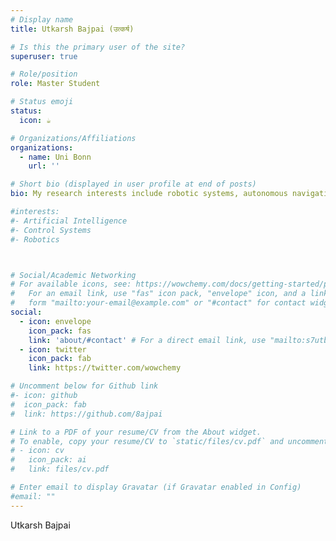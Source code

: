 ```yaml
---
# Display name
title: Utkarsh Bajpai (उत्कर्ष)

# Is this the primary user of the site?
superuser: true

# Role/position
role: Master Student

# Status emoji
status:
  icon: ☕️

# Organizations/Affiliations
organizations:
  - name: Uni Bonn
    url: ''

# Short bio (displayed in user profile at end of posts)
bio: My research interests include robotic systems, autonomous navigation and reinforcement learning.

#interests:
#- Artificial Intelligence
#- Control Systems
#- Robotics



# Social/Academic Networking
# For available icons, see: https://wowchemy.com/docs/getting-started/page-builder/#icons
#   For an email link, use "fas" icon pack, "envelope" icon, and a link in the
#   form "mailto:your-email@example.com" or "#contact" for contact widget.
social:
  - icon: envelope
    icon_pack: fas
    link: 'about/#contact' # For a direct email link, use "mailto:s7utbajp@uni-bonn.de".
  - icon: twitter
    icon_pack: fab
    link: https://twitter.com/wowchemy

# Uncomment below for Github link
#- icon: github
#  icon_pack: fab
#  link: https://github.com/8ajpai

# Link to a PDF of your resume/CV from the About widget.
# To enable, copy your resume/CV to `static/files/cv.pdf` and uncomment the lines below.
# - icon: cv
#   icon_pack: ai
#   link: files/cv.pdf

# Enter email to display Gravatar (if Gravatar enabled in Config)
#email: ""
---
```


Utkarsh Bajpai
